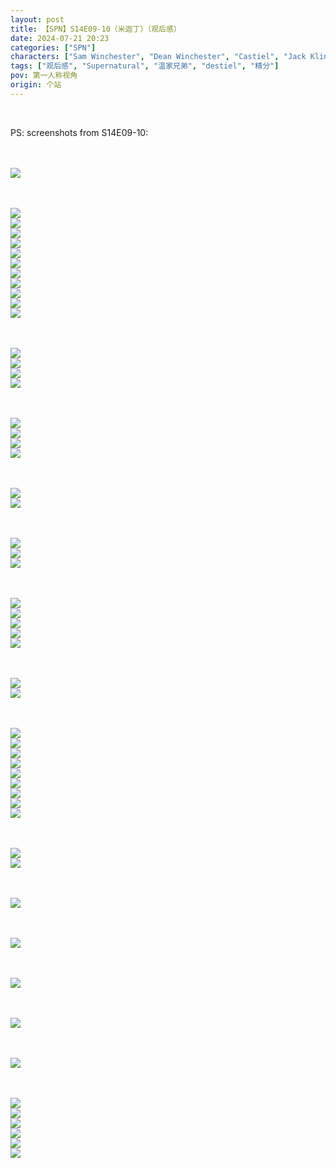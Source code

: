 ```yaml
---
layout: post
title: 【SPN】S14E09-10（米迦丁）（观后感）
date: 2024-07-21 20:23
categories: ["SPN"]
characters: ["Sam Winchester", "Dean Winchester", "Castiel", "Jack Kline"]
tags: ["观后感", "Supernatural", "温家兄弟", "destiel", "精分"]
pov: 第一人称视角
origin: 个站
---
```


<br>

PS: screenshots from S14E09-10:

<br><br>
![](https://github.com/junesirius/junesirius.github.io/blob/master/assets/images/SPN/S14/2024-07-20-SPM-1409-1.jpg)
<br>

<br><br>
![](https://github.com/junesirius/junesirius.github.io/blob/master/assets/images/SPN/S14/2024-07-20-SPM-1409-2.jpg)
<br>
![](https://github.com/junesirius/junesirius.github.io/blob/master/assets/images/SPN/S14/2024-07-20-SPM-1409-3.jpg)
<br>
![](https://github.com/junesirius/junesirius.github.io/blob/master/assets/images/SPN/S14/2024-07-20-SPM-1409-4.jpg)
<br>
![](https://github.com/junesirius/junesirius.github.io/blob/master/assets/images/SPN/S14/2024-07-20-SPM-1409-5.jpg)
<br>
![](https://github.com/junesirius/junesirius.github.io/blob/master/assets/images/SPN/S14/2024-07-20-SPM-1409-6.jpg)
<br>
![](https://github.com/junesirius/junesirius.github.io/blob/master/assets/images/SPN/S14/2024-07-20-SPM-1409-7.jpg)
<br>
![](https://github.com/junesirius/junesirius.github.io/blob/master/assets/images/SPN/S14/2024-07-20-SPM-1409-8.jpg)
<br>
![](https://github.com/junesirius/junesirius.github.io/blob/master/assets/images/SPN/S14/2024-07-20-SPM-1409-9.jpg)
<br>
![](https://github.com/junesirius/junesirius.github.io/blob/master/assets/images/SPN/S14/2024-07-20-SPM-1409-10.jpg)
<br>
![](https://github.com/junesirius/junesirius.github.io/blob/master/assets/images/SPN/S14/2024-07-20-SPM-1409-11.jpg)
<br>
![](https://github.com/junesirius/junesirius.github.io/blob/master/assets/images/SPN/S14/2024-07-20-SPM-1409-12.jpg)
<br>

<br><br>
![](https://github.com/junesirius/junesirius.github.io/blob/master/assets/images/SPN/S14/2024-07-20-SPM-1409-13.jpg)
<br>
![](https://github.com/junesirius/junesirius.github.io/blob/master/assets/images/SPN/S14/2024-07-20-SPM-1409-14.jpg)
<br>
![](https://github.com/junesirius/junesirius.github.io/blob/master/assets/images/SPN/S14/2024-07-20-SPM-1409-15.jpg)
<br>
![](https://github.com/junesirius/junesirius.github.io/blob/master/assets/images/SPN/S14/2024-07-20-SPM-1409-16.jpg)
<br>

<br><br>
![](https://github.com/junesirius/junesirius.github.io/blob/master/assets/images/SPN/S14/2024-07-20-SPM-1409-17.jpg)
<br>
![](https://github.com/junesirius/junesirius.github.io/blob/master/assets/images/SPN/S14/2024-07-20-SPM-1409-18.jpg)
<br>
![](https://github.com/junesirius/junesirius.github.io/blob/master/assets/images/SPN/S14/2024-07-20-SPM-1409-19.jpg)
<br>
![](https://github.com/junesirius/junesirius.github.io/blob/master/assets/images/SPN/S14/2024-07-20-SPM-1409-20.jpg)
<br>

<br><br>
![](https://github.com/junesirius/junesirius.github.io/blob/master/assets/images/SPN/S14/2024-07-20-SPM-1409-21.jpg)
<br>
![](https://github.com/junesirius/junesirius.github.io/blob/master/assets/images/SPN/S14/2024-07-20-SPM-1409-22.jpg)
<br>

<br><br>
![](https://github.com/junesirius/junesirius.github.io/blob/master/assets/images/SPN/S14/2024-07-20-SPM-1409-23.jpg)
<br>
![](https://github.com/junesirius/junesirius.github.io/blob/master/assets/images/SPN/S14/2024-07-20-SPM-1409-24.jpg)
<br>
![](https://github.com/junesirius/junesirius.github.io/blob/master/assets/images/SPN/S14/2024-07-20-SPM-1409-25.jpg)
<br>

<br><br>
![](https://github.com/junesirius/junesirius.github.io/blob/master/assets/images/SPN/S14/2024-07-20-SPM-1409-26.jpg)
<br>
![](https://github.com/junesirius/junesirius.github.io/blob/master/assets/images/SPN/S14/2024-07-20-SPM-1409-27.jpg)
<br>
![](https://github.com/junesirius/junesirius.github.io/blob/master/assets/images/SPN/S14/2024-07-20-SPM-1409-28.jpg)
<br>
![](https://github.com/junesirius/junesirius.github.io/blob/master/assets/images/SPN/S14/2024-07-21-SPN-1410-1.jpg)
<br>
![](https://github.com/junesirius/junesirius.github.io/blob/master/assets/images/SPN/S14/2024-07-21-SPN-1410-2.jpg)
<br>

<br><br>
![](https://github.com/junesirius/junesirius.github.io/blob/master/assets/images/SPN/S14/2024-07-21-SPN-1410-3.jpg)
<br>
![](https://github.com/junesirius/junesirius.github.io/blob/master/assets/images/SPN/S14/2024-07-21-SPN-1410-4.jpg)
<br>

<br><br>
![](https://github.com/junesirius/junesirius.github.io/blob/master/assets/images/SPN/S14/2024-07-21-SPN-1410-5.jpg)
<br>
![](https://github.com/junesirius/junesirius.github.io/blob/master/assets/images/SPN/S14/2024-07-21-SPN-1410-6.jpg)
<br>
![](https://github.com/junesirius/junesirius.github.io/blob/master/assets/images/SPN/S14/2024-07-21-SPN-1410-7.jpg)
<br>
![](https://github.com/junesirius/junesirius.github.io/blob/master/assets/images/SPN/S14/2024-07-21-SPN-1410-8.jpg)
<br>
![](https://github.com/junesirius/junesirius.github.io/blob/master/assets/images/SPN/S14/2024-07-21-SPN-1410-9.jpg)
<br>
![](https://github.com/junesirius/junesirius.github.io/blob/master/assets/images/SPN/S14/2024-07-21-SPN-1410-10.jpg)
<br>
![](https://github.com/junesirius/junesirius.github.io/blob/master/assets/images/SPN/S14/2024-07-21-SPN-1410-11.jpg)
<br>
![](https://github.com/junesirius/junesirius.github.io/blob/master/assets/images/SPN/S14/2024-07-21-SPN-1410-12.jpg)
<br>
![](https://github.com/junesirius/junesirius.github.io/blob/master/assets/images/SPN/S14/2024-07-21-SPN-1410-13.jpg)
<br>

<br><br>
![](https://github.com/junesirius/junesirius.github.io/blob/master/assets/images/SPN/S14/2024-07-21-SPN-1410-14.jpg)
<br>
![](https://github.com/junesirius/junesirius.github.io/blob/master/assets/images/SPN/S14/2024-07-21-SPN-1410-15.jpg)
<br>

<br><br>
![](https://github.com/junesirius/junesirius.github.io/blob/master/assets/images/SPN/S14/2024-07-21-SPN-1410-16.jpg)
<br>

<br><br>
![](https://github.com/junesirius/junesirius.github.io/blob/master/assets/images/SPN/S14/2024-07-21-SPN-1410-17.jpg)
<br>

<br><br>
![](https://github.com/junesirius/junesirius.github.io/blob/master/assets/images/SPN/S14/2024-07-21-SPN-1410-18.jpg)
<br>

<br><br>
![](https://github.com/junesirius/junesirius.github.io/blob/master/assets/images/SPN/S14/2024-07-21-SPN-1410-19.jpg)
<br>

<br><br>
![](https://github.com/junesirius/junesirius.github.io/blob/master/assets/images/SPN/S14/2024-07-21-SPN-1410-20.jpg)
<br>

<br><br>
![](https://github.com/junesirius/junesirius.github.io/blob/master/assets/images/SPN/S14/2024-07-21-SPN-1410-21.jpg)
<br>
![](https://github.com/junesirius/junesirius.github.io/blob/master/assets/images/SPN/S14/2024-07-21-SPN-1410-22.jpg)
<br>
![](https://github.com/junesirius/junesirius.github.io/blob/master/assets/images/SPN/S14/2024-07-21-SPN-1410-23.jpg)
<br>
![](https://github.com/junesirius/junesirius.github.io/blob/master/assets/images/SPN/S14/2024-07-21-SPN-1410-24.jpg)
<br>
![](https://github.com/junesirius/junesirius.github.io/blob/master/assets/images/SPN/S14/2024-07-21-SPN-1410-25.jpg)
<br>
![](https://github.com/junesirius/junesirius.github.io/blob/master/assets/images/SPN/S14/2024-07-21-SPN-1410-26.jpg)
<br>
